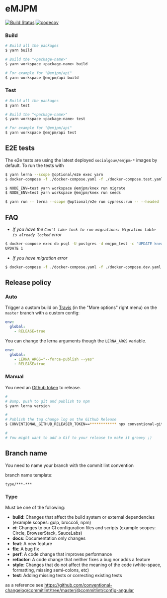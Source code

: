 # eMJPM

[![Build Status](https://travis-ci.com/SocialGouv/emjpm.svg?branch=master)](https://travis-ci.com/SocialGouv/emjpm)
[![codecov](https://codecov.io/gh/SocialGouv/emjpm/branch/master/graph/badge.svg)](https://codecov.io/gh/SocialGouv/emjpm)

### Build

```sh
# Build all the packages
$ yarn build

# Build the "<package-name>"
$ yarn workspace <package-name> build

# For example for "@emjpm/api"
$ yarn workspace @emjpm/api build
```

### Test

```sh
# Build all the packages
$ yarn test

# Build the "<package-name>"
$ yarn workspace <package-name> test

# For example for "@emjpm/api"
$ yarn workspace @emjpm/api test
```

## E2E tests

The e2e tests are using the latest deployed `socialgouv/emjpm-*` images by default.
To run the tests with

```sh
$ yarn lerna --scope @optional/e2e exec yarn
$ docker-compose -f ./docker-compose.yaml -f ./docker-compose.test.yaml up --build

$ NODE_ENV=test yarn workspace @emjpm/knex run migrate
$ NODE_ENV=test yarn workspace @emjpm/knex run seeds

$ yarn run -- lerna --scope @optional/e2e run cypress:run -- --headed
```

## FAQ

- _If you have the `Can't take lock to run migrations: Migration table is already locked` error_

```sh
$ docker-compose exec db psql -U postgres -d emjpm_test -c 'UPDATE knex_migrations_lock set is_locked=0;'
UPDATE 1
```

- _If you have migration error_

```sh
$ docker-compose -f ./docker-compose.yaml -f ./docker-compose.dev.yaml exec api yarn knex migrate:rollback
```

## Release policy

### Auto

Trigger a custom build on [Travis](https://travis-ci.com/SocialGouv/emjpm) (in the "More options" right menu) on the `master` branch with a custom config:

```yml
env:
  global:
    - RELEASE=true
```

You can change the lerna arguments though the `LERNA_ARGS` variable.

```yml
env:
  global:
    - LERNA_ARGS="--force-publish --yes"
    - RELEASE=true
```

### Manual

You need an [Github token](https://github.com/settings/tokens/new) to release.

```sh
#
# Bump, push to git and publish to npm
$ yarn lerna version

#
# Publish the tag change log on the Github Release
$ CONVENTIONAL_GITHUB_RELEASER_TOKEN==************ npx conventional-github-releaser -p angular

#
# You might want to add a Gif to your release to make it groovy ;)
```

## Branch name

You need to name your branch with the commit lint convention

branch name template:

```
type/***-***
```

### Type

Must be one of the following:

- **build**: Changes that affect the build system or external dependencies (example scopes: gulp, broccoli, npm)
- **ci**: Changes to our CI configuration files and scripts (example scopes: Circle, BrowserStack, SauceLabs)
- **docs**: Documentation only changes
- **feat**: A new feature
- **fix**: A bug fix
- **perf**: A code change that improves performance
- **refactor**: A code change that neither fixes a bug nor adds a feature
- **style**: Changes that do not affect the meaning of the code (white-space, formatting, missing semi-colons, etc)
- **test**: Adding missing tests or correcting existing tests

as a reference see https://github.com/conventional-changelog/commitlint/tree/master/@commitlint/config-angular
